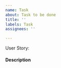 ```yaml
---
name: Task
about: Task to be done
title: ''
labels: Task
assignees: ''

---
```


User Story: 

#### Description
